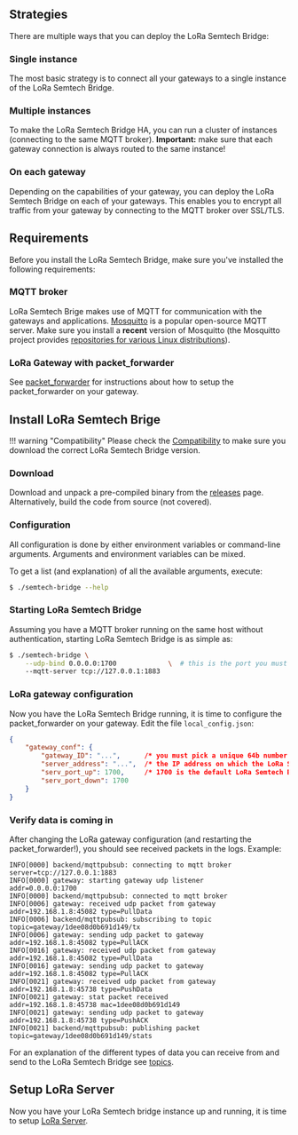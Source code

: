 ## Strategies

There are multiple ways that you can deploy the LoRa Semtech Bridge:

### Single instance

The most basic strategy is to connect all your gateways to a single instance
of the LoRa Semtech Bridge.

### Multiple instances

To make the LoRa Semtech Bridge HA, you can run a cluster of instances
(connecting to the same MQTT broker).
**Important:** make sure that each gateway connection is always routed to the
same instance!

### On each gateway

Depending on the capabilities of your gateway, you can deploy the LoRa Semtech
Bridge on each of your gateways. This enables you to encrypt all traffic from
your gateway by connecting to the MQTT broker over SSL/TLS.




## Requirements

Before you install the LoRa Semtech Bridge, make sure you've installed the
following requirements:

### MQTT broker

LoRa Semtech Brige makes use of MQTT for communication with the gateways and
applications. [Mosquitto](http://mosquitto.org/) is a popular open-source MQTT
server. Make sure you install a **recent** version of Mosquitto (the Mosquitto
project provides [repositories for various Linux distributions](http://mosquitto.org/download/)).

### LoRa Gateway with packet_forwarder

See [packet_forwarder](packet-forwarder.md) for instructions about how to
setup the packet_forwarder on your gateway.

## Install LoRa Semtech Brige

!!! warning "Compatibility"
    Please check the [Compatibility](index.md#compatibility) to make sure you
    download the correct LoRa Semtech Bridge version.

### Download

Download and unpack a pre-compiled binary from the
[releases](https://github.com/brocaar/lora-semtech-bridge/releases) page.
Alternatively, build the code from source (not covered).

### Configuration

All configuration is done by either environment variables or command-line
arguments. Arguments and environment variables can be mixed. 

To get a list (and explanation) of all the available arguments, execute:

``` bash
$ ./semtech-bridge --help
```

### Starting LoRa Semtech Bridge

Assuming you have a MQTT broker running on the same host without authentication,
starting LoRa Semtech Bridge is as simple as:

``` bash
$ ./semtech-bridge \
    --udp-bind 0.0.0.0:1700             \  # this is the port you must use in the packet_forwarder
    --mqtt-server tcp://127.0.0.1:1883
```

### LoRa gateway configuration

Now you have the LoRa Semtech Bridge running, it is time to configure the
packet_forwarder on your gateway. Edit the file ``local_config.json``:

``` json
{
    "gateway_conf": {
        "gateway_ID": "...",      /* you must pick a unique 64b number for each gateway (represented by an hex string) */
        "server_address": "...",  /* the IP address on which the LoRa Semtech Bridge is running */
        "serv_port_up": 1700,     /* 1700 is the default LoRa Semtech Bridge port for up and down */
        "serv_port_down": 1700
    }
}
```

### Verify data is coming in

After changing the LoRa gateway configuration (and restarting the
packet_forwarder!), you should see received packets in the logs. Example:

```
INFO[0000] backend/mqttpubsub: connecting to mqtt broker  server=tcp://127.0.0.1:1883
INFO[0000] gateway: starting gateway udp listener        addr=0.0.0.0:1700
INFO[0000] backend/mqttpubsub: connected to mqtt broker
INFO[0006] gateway: received udp packet from gateway     addr=192.168.1.8:45082 type=PullData
INFO[0006] backend/mqttpubsub: subscribing to topic      topic=gateway/1dee08d0b691d149/tx
INFO[0006] gateway: sending udp packet to gateway        addr=192.168.1.8:45082 type=PullACK
INFO[0016] gateway: received udp packet from gateway     addr=192.168.1.8:45082 type=PullData
INFO[0016] gateway: sending udp packet to gateway        addr=192.168.1.8:45082 type=PullACK
INFO[0021] gateway: received udp packet from gateway     addr=192.168.1.8:45738 type=PushData
INFO[0021] gateway: stat packet received                 addr=192.168.1.8:45738 mac=1dee08d0b691d149
INFO[0021] gateway: sending udp packet to gateway        addr=192.168.1.8:45738 type=PushACK
INFO[0021] backend/mqttpubsub: publishing packet         topic=gateway/1dee08d0b691d149/stats
```

For an explanation of the different types of data you can receive from and
send to the LoRa Semtech Bridge see [topics](topics.md).

## Setup LoRa Server

Now you have your LoRa Semtech bridge instance up and running, it is time to
setup [LoRa Server](https://github.com/brocaar/loraserver).

